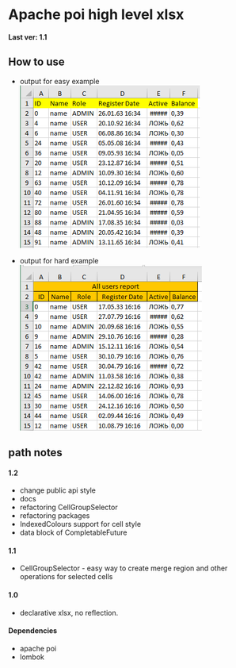 # Apache poi high level xlsx
#### Last ver: 1.1

## How to use
* output for easy example
  ![Img](/github/img_xlsx_example_easy.png?raw=true "Output example easy")

* output for hard example
  ![Img](/github/img_xlsx_example_hard.png?raw=true "Output example hard")

## path notes
#### 1.2
* change public api style
* docs
* refactoring CellGroupSelector
* refactoring packages
* IndexedColours support for cell style
* data block of CompletableFuture
#### 1.1
* CellGroupSelector - easy way to create merge region and other operations for selected cells
#### 1.0
* declarative xlsx, no reflection.


#### Dependencies
* apache poi
* lombok